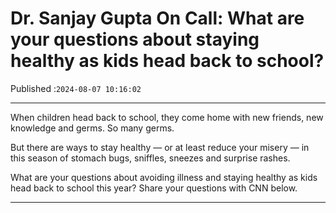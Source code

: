 # Dr. Sanjay Gupta On Call: What are your questions about staying healthy as kids head back to school?

Published :`2024-08-07 10:16:02`

---

When children head back to school, they come home with new friends, new knowledge and germs. So many germs.

But there are ways to stay healthy — or at least reduce your misery — in this season of stomach bugs, sniffles, sneezes and surprise rashes.

What are your questions about avoiding illness and staying healthy as kids head back to school this year? Share your questions with CNN below.

---

